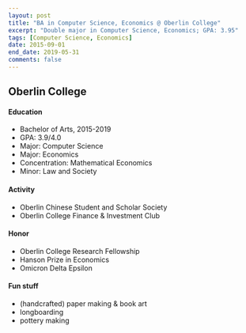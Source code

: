 ```yaml
---
layout: post
title: "BA in Computer Science, Economics @ Oberlin College"
excerpt: "Double major in Computer Science, Economics; GPA: 3.95"
tags: [Computer Science, Economics]
date: 2015-09-01
end_date: 2019-05-31
comments: false
---
```


## Oberlin College

#### Education
- Bachelor of Arts, 2015-2019
- GPA: 3.9/4.0
- Major: Computer Science
- Major: Economics
- Concentration: Mathematical Economics
- Minor: Law and Society

#### Activity
- Oberlin Chinese Student and Scholar Society
- Oberlin College Finance & Investment Club

#### Honor
- Oberlin College Research Fellowship
- Hanson Prize in Economics
- Omicron Delta Epsilon

#### Fun stuff
- (handcrafted) paper making & book art
- longboarding
- pottery making
